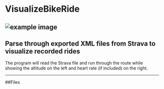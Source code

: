 # VisualizeBikeRide

![example image](https://user-images.githubusercontent.com/30561629/39052853-5b118a0a-447b-11e8-936f-c7f114031971.png)
 ---
 
## Parse through exported XML files from Strava to visualize recorded rides

The program will read the Strava file and run through the route while showing the altitude on the left and heart rate (if included) on the right.

---

##Files 